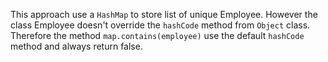 This approach use a `HashMap` to store list of unique Employee. However the class Employee doesn't override the `hashCode` method from `Object` class. Therefore the method `map.contains(employee)` use the default `hashCode` method and always return false. 